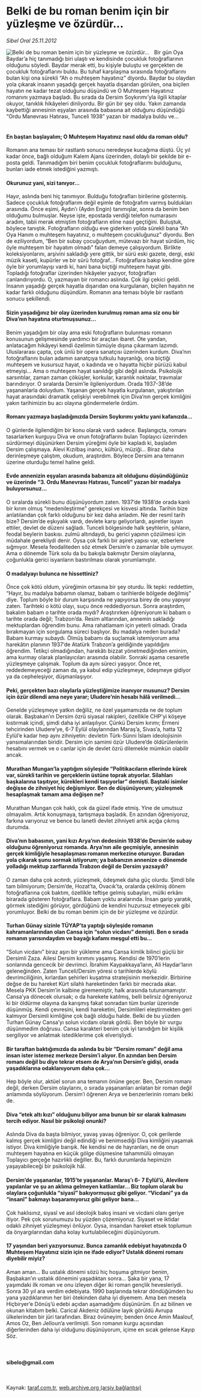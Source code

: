 # Belki de bu roman benim için bir yüzleşme ve özürdür...

*Sibel Oral 25.11.2012*

<div class="yazi"><img align="left" alt="Belki de bu roman benim için bir yüzleşme ve özürdür..." border="0" src="http://www.taraf.com.tr/fotoraflar/makaleler/belki-de-bu-roman-benim-icin-bir-yuzlesme-ve_6814_orijinal.jpg" style="border-right-width:10px; border-color:#FFFFFF"/>Bir gün Oya Baydar’a hiç tanımadığı biri ulaştı ve kendisinde çocukluk fotoğraflarının olduğunu söyledi. Baydar merak etti, bu kişiyle buluştu ve gerçekten de çocukluk fotoğraflarını buldu. Bu tuhaf karşılaşma sırasında fotoğraflarını bulan kişi ona sürekli “Ah o muhteşem hayatınız” diyordu. Baydar bu olaydan yola çıkarak insanın yaşadığı gerçek hayatla dışarıdan görülen, ona biçilen hayatın ne kadar tezat olduğunu düşündü ve O Muhteşem Hayatınız romanını yazmaya başladı. Bu sırada da Dersim Soykırımı’yla ilgili kitaplar okuyor, tanıklık hikâyeleri dinliyordu. Bir gün bir şey oldu. Yakın zamanda kaybettiği annesinin eşyaları arasında babasına ait olduğunu düşündüğü “Ordu Manevrası Hatırası, Tunceli 1938” yazan bir madalya buldu ve...<br/><br/><h4>En baştan başlayalım; O Muhteşem Hayatınız nasıl oldu da roman oldu?</h4>Romanın ana teması bir rastlantı sonucu neredeyse kucağıma düştü. Üç yıl kadar önce, bağlı olduğum Kalem Ajans üzerinden, dolaylı bir şekilde bir e-posta geldi. Tanımadığım biri benim çocukluk fotoğraflarımı bulduğunu, bunları iade etmek istediğini yazmıştı.<br/><h4>Okurunuz yani, sizi tanıyor...</h4>Hayır, aslında beni hiç tanımıyor. Bulduğu fotoğrafları birilerine göstermiş. Sadece çocukluk fotoğraflarım değil eşimle de fotoğrafım varmış buldukları arasında. Önce eşimi, Aydın’ı (Aydın Engin) tanımışlar, sonra da benim ben olduğumu bulmuşlar. Neyse işte, epostada verdiği telefon numarasını aradım, tabii merak etmiştim fotoğrafların eline nasıl geçtiğini. Buluştuk, böylece tanıştık. Fotoğrafların olduğu eve giderken yolda sürekli bana “Ah Oya Hanım o muhteşem hayatınız, o muhteşem çocukluğunuz” diyordu. Ben de eziliyordum, “Ben bir subay çocuğuydum, mütevazı bir hayat sürdüm, hiç öyle muhteşem bir hayatım olmadı” falan demeye çalışıyordum. Birlikte koleksiyonlarını, arşivini sakladığı yere gittik, bir sürü eski gazete, dergi, eski müzik kaseti, kupürler ve bir sürü fotoğraf... Fotoğraflara bakıp kendine göre öyle bir yorumlayışı vardı ki, hani bana biçtiği muhteşem hayat gibi. Topladığı fotoğraflar üzerinden hikâyeler yazıyor, fotoğrafları canlandırıyordu. O, yazmayan bir romancı aslında. Çok ilgi çekici geldi. İnsanın yaşadığı gerçek hayatla dışarıdan ona kurgulanan, biçilen hayatın ne kadar farklı olduğunu düşündüm. Romanın ana teması böyle bir rastlantı sonucu şekillendi.<br/><h4>Sizin yaşadığınız bir olay üzerinden kurulmuş roman ama siz onu bir Diva’nın hayatına oturtmuşsunuz...</h4>Benim yaşadığım bir olay ama eski fotoğrafların bulunması romanın konusunun gelişmesinde yardımcı bir araçtan ibaret. Öte yandan, anlatacağım hikâyeyi kendi özelimin tümüyle dışına çıkarmam lazımdı. Uluslararası çapta, çok ünlü bir opera sanatçısı üzerinden kurdum. Diva’nın fotoğraflarını bulan adamın sanatçıya tutkulu hayranlığı, ona biçtiği muhteşem ve kusursuz hayat, o kadında ve o hayatta hiçbir pürüzü kabul etmeyişi... Ama o muhteşem hayat sanıldığı gibi değil aslında. Psikolojik sarsıntılar, zaman zaman çöküşler, korkular, karanlık noktalar, travmalar barındırıyor. O sıralarda Dersim’le ilgileniyordum. Orada 1937-38’de yaşananlarla doluydum. Yaşanan gerçek hayatla kurgulanan, yakıştırılan hayat arasındaki dramatik çelişkiyi verebilmek için Diva’nın gerçek kimliğini yakın tarihimizin bu acı olayına göndermelerle ördüm.<br/><h4>Romanı yazmaya başladığınızda Dersim Soykırımı yoktu yani kafanızda...</h4>O günlerde ilgilendiğim bir konu olarak vardı sadece. Başlangıçta, romanı tasarlarken kurguyu Diva ve onun fotoğraflarını bulan Toplayıcı üzerinden sürdürmeyi düşünürken Dersim yüreğimi öyle bir kapladı ki, başladım Dersim çalışmaya. Alevi Kızılbaş inancı, kültürü, müziği... Biraz daha derinleşmeye çalıştım, okudum, araştırdım. Böylece Dersim ana temanın üzerine oturduğu temel haline geldi.<br/><h4>Evde annenizin eşyaları arasında babanıza ait olduğunu düşündüğünüz ve üzerinde “3. Ordu Manevrası Hatırası, Tunceli” yazan bir madalya buluyorsunuz...</h4>O sıralarda sürekli bunu düşünüyordum zaten. 1937’de 1938’de orada kanlı bir kırım olmuş “medenileştirme” gerekçesi ve kisvesi altında. Tarihin bize anlatılandan çok farklı olduğunu bir kez daha anladım. Ne der resmî tarih bize? Dersim’de eşkıyalık vardı, devlete karşı geliyorlardı, aşiretler isyan ettiler, devlet de düzeni sağladı. Tunceli bölgesinde halk şeyhlerin, şıhların, feodal beylerin baskısı. zulmü altındaydı, bu gerici yapının çözülmesi için müdahale gerekliydi denir. Oysa çok farklı bir aşiret yapısı var, ezberlere sığmıyor. Mesela feodaliteden söz etmek Dersim’e o zamanlar bile uymuyor. Ama o dönemde Türk solu da bu bakışla bakmıştır Dersim olaylarına, çoğunlukla gerici isyanların bastırılması olarak yorumlamıştır.<br/><h4>O madalyayı bulunca ne hissettiniz?</h4>Önce çok kötü oldum, yüreğimin ortasına bir şey oturdu. İlk tepki: reddettim, “Hayır, bu madalya babamın olamaz, babam o tarihlerde bölgede değilmiş” diye. Toplum böyle bir durum karşısında ne yapıyorsa birey de onu yapıyor zaten. Tarihteki o kötü olayı, suçu önce reddediyorsun. Sonra araştırdım, bakalım babam o tarihte orada mıydı? Araştırırken öğreniyorum ki babam o tarihte orada değil; Trabzon’da. Resim altlarından, annemin sakladığı mektuplardan öğrendim bunu. Ama rahatlamam için yeterli olmadı. Orada bırakmayan için sorgulama süreci başlıyor. Bu madalya neden burada? Babam kurmay subaydı. Ölmüş babamı da suçlamak istemiyorum ama harekâtın planının 1937’de Atatürk Trabzon’a geldiğinde yapıldığını öğrendim. Tetikçi olmadığından, harekâtı bizzat yönetmediğinden eminim, ama kurmay olarak planlayıcıları arasında olabilir. Sonraki aşama cesaretle yüzleşmeye çalışmak. Toplum da aynı süreci yaşıyor. Önce ret, reddedemeyeceği zaman da, ya kabul edip yüzleşmeye, ödeşmeye gidiyor ya da cepheleşiyor, düşmanlaşıyor.<br/><h4>Peki, gerçekten bazı olaylarla yüzleştiğimize inanıyor musunuz? Dersim için özür dilendi ama neye yarar; Uludere’nin hesabı hâlâ verilmedi...</h4>Genelde yüzleşmeye yatkın değiliz, ne özel yaşamamızda ne de toplum olarak. Başbakan’ın Dersim özrü siyasal rakipleri, özellikle CHP’yi köşeye kıstırmak içindi, şimdi daha iyi anlaşılıyor. Çünkü Dersim kırımı; Ermeni tehcirinden Uludere’ye, 6-7 Eylül olaylarından Maraş’a, Sivas’a, hatta 12 Eylül’e kadar hep aynı zihniyetin: devletin Türk-Sünni İslam ideolojisinin yansımalarından biridir. Dersim için samimi özür Uludere’de öldürülenlerin hesabını vermek ve o canlar için de devlet özrü dilemekle mümkün olabilir ancak.<br/><h4>Murathan Mungan’la yaptığım söyleşide “Politikacıların ellerinde kürek var, sürekli tarihin ve gerçeklerin üstüne toprak atıyorlar. Silahları başkalarına taşıtıyor, kürekleri kendi taşıyorlar” demişti. Baştaki isimler değişse de zihniyet hiç değişmiyor. Ben de düşünüyorum; yüzleşmek hesaplaşmak tamam ama değişen ne?</h4>Murathan Mungan çok haklı, çok da güzel ifade etmiş. Yine de umutsuz olmayalım. Artık konuşmaya, tartışmaya başladık. En azından öğreniyoruz, farkına varıyoruz ve bence bu lanetli devlet zihniyeti artık açığa çıkmış durumda.<br/><h4>Diva’nın babasının, yani kızı Arya’nın dedesinin 1938’de Dersim’de subay olduğunu öğreniyoruz romanda. Arya’nın aile geçmişiyle, annesinin gerçek kimliğiyle hesaplaşması romanın merkezine oturuyor. Buradan yola çıkarak şunu sormak istiyorum; ya babanızın annenize o dönemde yolladığı mektup zarflarında Trabzon değil de Dersim yazsaydı?</h4>O zaman daha çok acıtırdı, yüzleşmek, ödeşmek daha güç olurdu. Şimdi bile tam bilmiyorum; Dersim’de, Hozat’ta, Ovacık’ta, oralarda çekilmiş dönem fotoğraflarına çok baktım, özellikle teftişe gelmiş subayları, mülki erkânı birarada gösteren fotoğraflara. Babam yoktu aralarında. İnsan garip yaratık, görmek istediğini görüyor, gördüğünü de kendini huzursuz etmeyecek gibi yorumluyor. Belki de bu roman benim için de bir yüzleşme ve özürdür.<br/><h4>Turhan Günay sizinle TÜYAP’ta yaptığı söyleşide romanın kahramanlarından olan Cansa için “solun vicdanı” demişti. Ben o sırada romanın yarısındaydım ve bayağı kafamı meşgul etti bu...</h4>“Solun vicdanı” biraz aşırı bir yükleme ama Cansa kimlik bilinci güçlü bir Dersimli Zaza. Ailesi Dersim kırımını yaşamış. Kendisi de 1970’lerin sonlarında gencecik bir devrimci. İbrahim Kaypakkaya’ların, Ali Haydar’ların geleneğinden. Zaten Tunceli/Dersim yöresi o tarihlerde köylü devrimciliğinin, kırlardan şehirleri kuşatma stratejisinin merkezidir. Birbirine değse de bu hareket Kürt silahlı hareketinden farklı bir mecrada akar. Mesela PKK Dersim’in kalbine girememiştir, halk arasında tutunamamıştır. Cansa’ya dönecek olursak; o da harekete katılmış, belli belirsiz öğreniyoruz ki bir öldürme olayına da karışmış fakat sonradan tüm bunlar üzerinde düşünmüş. Kendi çevresini, kendi hareketini, Dersimlileri eleştirmekten geri kalmıyor Dersimli kimliğine çok bağlı olduğu halde. Belki de bu yüzden Turhan Günay Cansa’yı solun vicdanı olarak gördü. Ben böyle bir vurgu düşünmedim doğrusu. Cansa karakteri benim çok iyi tanıdığım bir kişilik sergiliyor ve anlatmak istediklerime çok elverişliydi.<br/><h4>Bir taraftan baktığımızda da aslında bu bir “Dersim romanı” değil ama insan ister istemez merkeze Dersim’i alıyor. En azından ben Dersim romanı değil bu diye tekrar etsem de Arya’nın Dersim’e gidişi, orada yaşadıklarına odaklanıyorum daha çok...</h4>Hep böyle olur, aktüel sorun ana temanın önüne geçer. Ben, Dersim romanı değil, derken Dersim olaylarını, o sırada yaşananları anlatan bir roman değil anlamında söylüyorum. Dersim’i öğrenen Arya ve benzerlerinin romanı belki de.<br/><h4>Diva “etek altı kızı” olduğunu biliyor ama bunun bir sır olarak kalmasını tercih ediyor. Nasıl bir psikoloji onunki?</h4>Aslında Diva da başta bilmiyor, yavaş yavaş öğreniyor. O, çok gerilerde kalmış gerçek kimliğini değil edindiği ve benimsediği Diva kimliğini yaşamak istiyor. Diva kimliğiyle barışık. Ne kendisi ne de hayranları, ne de onun muhteşem hayatına en küçük gölge düşmesine tahammülü olmayan Toplayıcı gerçeğe hazırlıklı değiller. Bu, farklı durumlarda hepimizin yaşayabileceği bir psikolojik hâl.<br/><h4>Dersim’de yaşananlar, 1915’te yaşananlar. Maraş’ı 6- 7 Eylül’ü, Alevilere yapılanlar ve şu an aklıma gelmeyen katliamlar... Biz toplum olarak bu olaylara çoğunlukla “siyasî” bakıyormuşuz gibi geliyor. “Vicdani” ya da “insanî” bakmayı başaramıyoruz gibi geliyor bana...</h4>Çok haklısınız, siyasî ve asıl ideolojik bakış insani ve vicdani olanı geriye itiyor. Pek çok sorunumuzu bu yüzden çözemiyoruz. Siyaset ve iktidar odaklı zihniyet yüzleşmeyi önlüyor. Oysa, insandan hareket etsek toplumun da önyargılarından daha kolay kurtulabileceğini düşünüyorum.<br/><h4>17 yaşından beri yazıyorsunuz. Bunca zamanlık edebiyat hayatınızda O Muhteşem Hayatınız sizin için ne ifade ediyor? Ustalık dönemi romanı diyebilir miyiz?</h4>Aman aman... Bu ustalık dönemi sözü hiç hoşuma gitmiyor benim, Başbakan’ın ustalık dönemini yaşadıktan sonra... Şaka bir yana, 17 yaşımdaki ilk roman ve onu izleyen diğer iki roman gençlik hevesleriydi. Sonra 30 yıl ara verdim edebiyata. 1990 başlarında tekrar döndüğümden bu yana yazdıklarımın her biri ötekinden daha iyi diyemem. Ama ben mesela Hiçbiryer’e Dönüş’ü edebi açıdan aşamadığımı düşünürüm. En az bilinen ve okunan kitabım belki. Carical Akdeniz ödülüne layık görüldü Avrupa ülkelerinden bir jüri tarafından. Biraz övüneyim; benden önce Amin Maalouf, Amos Oz, Ben Jelloun’a verilmişti. Son romanın kurgu açısından diğerlerinden daha iyi olduğunu düşünüyorum, içime en sıcak gelense Kayıp Söz.<br/><br/><br/><h4>sibelo@gmail.com</h4><br/>
</div>

Kaynak: [taraf.com.tr](http://www.taraf.com.tr/sibel-oral/makale-belki-de-bu-roman-benim-icin-bir-yuzlesme-ve.htm), [web.archive.org (arşiv bağlantısı)](http://web.archive.org/web/20131107112254/http://www.taraf.com.tr/sibel-oral/makale-belki-de-bu-roman-benim-icin-bir-yuzlesme-ve.htm)
